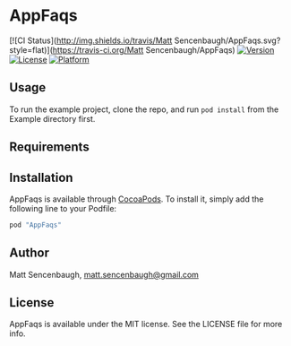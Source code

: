 # AppFaqs

[![CI Status](http://img.shields.io/travis/Matt Sencenbaugh/AppFaqs.svg?style=flat)](https://travis-ci.org/Matt Sencenbaugh/AppFaqs)
[![Version](https://img.shields.io/cocoapods/v/AppFaqs.svg?style=flat)](http://cocoapods.org/pods/AppFaqs)
[![License](https://img.shields.io/cocoapods/l/AppFaqs.svg?style=flat)](http://cocoapods.org/pods/AppFaqs)
[![Platform](https://img.shields.io/cocoapods/p/AppFaqs.svg?style=flat)](http://cocoapods.org/pods/AppFaqs)

## Usage

To run the example project, clone the repo, and run `pod install` from the Example directory first.

## Requirements

## Installation

AppFaqs is available through [CocoaPods](http://cocoapods.org). To install
it, simply add the following line to your Podfile:

```ruby
pod "AppFaqs"
```

## Author

Matt Sencenbaugh, matt.sencenbaugh@gmail.com

## License

AppFaqs is available under the MIT license. See the LICENSE file for more info.
